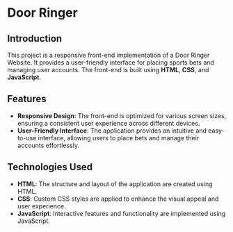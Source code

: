# Door Ringer

## Introduction
This project is a responsive front-end implementation of a Door Ringer Website. It provides a user-friendly interface for placing sports bets and managing user accounts. The front-end is built using **HTML**, **CSS**, and **JavaScript**.

## Features
- **Responsive Design**: The front-end is optimized for various screen sizes, ensuring a consistent user experience across different devices.
- **User-Friendly Interface**: The application provides an intuitive and easy-to-use interface, allowing users to place bets and manage their accounts effortlessly.

## Technologies Used
- **HTML**: The structure and layout of the application are created using HTML.
- **CSS**: Custom CSS styles are applied to enhance the visual appeal and user experience.
- **JavaScript**: Interactive features and functionality are implemented using JavaScript.
